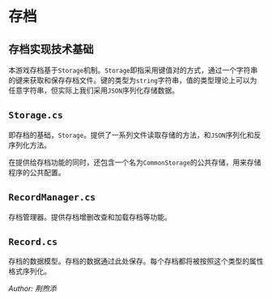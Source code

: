 # 存档

## 存档实现技术基础

本游戏存档基于`Storage`机制。`Storage`即指采用键值对的方式，通过一个字符串的键来获取和保存存档文件。键的类型为`string`字符串，值的类型理论上可以为任意字符串，但实际上我们采用`JSON`序列化存储数据。

## `Storage.cs`

即存档的基础，`Storage`。提供了一系列文件读取存储的方法，和`JSON`序列化和反序列化方法。

在提供给存档功能的同时，还包含一个名为`CommonStorage`的公共存储，用来存储程序的公共配置。

## `RecordManager.cs`

存档管理器。提供存档增删改查和加载存档等功能。

## `Record.cs` 

存档的数据模型。存档的数据通过此处保存。每个存档都将被按照这个类型的属性格式序列化。

*Author: 荆煦添*
